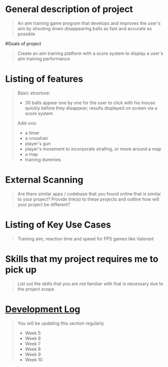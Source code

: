 # General description of project
> An aim training game program that develops and improves the user's aim by shooting down disappearing balls as fast and accurate as possible 

#Goals of project
> Create an aim training platform with a score system to display a user's aim training performance

# Listing of features
> Basic structure: 
> - 30 balls appear one by one for the user to click with his mouse quickly before they disappear; results displayed on screen via a score system
> 
> Add-ons:
> - a timer
> - a crosshair
> - player's gun
> - player's movement to incorporate strafing, or move around a map
> - a map
> - training dummies

# External Scanning
> Are there similar apps / codebase that you found online that is similar to your project?  Provide link(s) to these projects and outline how will your project be different?

# Listing of Key Use Cases
> Training aim, reaction time and speed for FPS games like Valorant

# Skills that my project requires me to pick up
> List out the skills that you are not familiar with that is necessary due to the project scope.

# [Development Log](/devlog.md)
> You will be updating this section regularly
> - Week 5
> - Week 6
> - Week 7
> - Week 8
> - Week 9
> - Week 10
